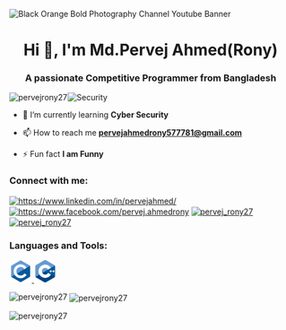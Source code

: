 ![Black Orange Bold Photography Channel Youtube Banner](https://github.com/pervejrony27/pervejrony27/assets/147268299/1a68d173-3b77-4535-b19a-cddeecefbc25)

<h1 align="center">Hi 👋, I'm Md.Pervej Ahmed(Rony)</h1>
<h3 align="center">A passionate Competitive Programmer from Bangladesh</h3>

<img align="right" alt="Security" width="400" src="https://kepsure.com/wp-content/uploads/2022/05/alarm-gif.gif">

<p align="left"> <img src="https://komarev.com/ghpvc/?username=pervejrony27&label=Profile%20views&color=0e75b6&style=flat" alt="pervejrony27" /> </p>

- 🌱 I’m currently learning **Cyber Security**

- 📫 How to reach me **pervejahmedrony577781@gmail.com**

- ⚡ Fun fact **I am Funny**

<h3 align="left">Connect with me:</h3>
<p align="left">
<a href="https://linkedin.com/in/https://www.linkedin.com/in/pervejahmed/" target="blank"><img align="center" src="https://raw.githubusercontent.com/rahuldkjain/github-profile-readme-generator/master/src/images/icons/Social/linked-in-alt.svg" alt="https://www.linkedin.com/in/pervejahmed/" height="30" width="40" /></a>
<a href="https://fb.com/https://www.facebook.com/pervej.ahmedrony" target="blank"><img align="center" src="https://raw.githubusercontent.com/rahuldkjain/github-profile-readme-generator/master/src/images/icons/Social/facebook.svg" alt="https://www.facebook.com/pervej.ahmedrony" height="30" width="40" /></a>
<a href="https://www.codechef.com/users/pervej_rony27" target="blank"><img align="center" src="https://cdn.jsdelivr.net/npm/simple-icons@3.1.0/icons/codechef.svg" alt="pervej_rony27" height="30" width="40" /></a>
<a href="https://codeforces.com/profile/pervej_rony27" target="blank"><img align="center" src="https://raw.githubusercontent.com/rahuldkjain/github-profile-readme-generator/master/src/images/icons/Social/codeforces.svg" alt="pervej_rony27" height="30" width="40" /></a>
</p>

<h3 align="left">Languages and Tools:</h3>
<p align="left"> <a href="https://www.cprogramming.com/" target="_blank" rel="noreferrer"> <img src="https://raw.githubusercontent.com/devicons/devicon/master/icons/c/c-original.svg" alt="c" width="40" height="40"/> </a> <a href="https://www.w3schools.com/cpp/" target="_blank" rel="noreferrer"> <img src="https://raw.githubusercontent.com/devicons/devicon/master/icons/cplusplus/cplusplus-original.svg" alt="cplusplus" width="40" height="40"/> </a> </p>

<p><img align="left" src="https://github-readme-stats.vercel.app/api/top-langs?username=pervejrony27&show_icons=true&locale=en&layout=compact" alt="pervejrony27" /></p>

<p>&nbsp;<img align="center" src="https://github-readme-stats.vercel.app/api?username=pervejrony27&show_icons=true&locale=en" alt="pervejrony27" /></p>

<p><img align="center" src="https://github-readme-streak-stats.herokuapp.com/?user=pervejrony27&" alt="pervejrony27" /></p>
